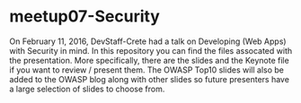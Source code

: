 # meetup07-Security

On February 11, 2016, DevStaff-Crete had a talk on Developing (Web Apps) with Security in mind.
In this repository you can find the files assocated with the presentation. More specifically,
there are the slides and the Keynote file if you want to review / present them. The OWASP Top10
slides will also be added to the OWASP blog along with other slides so future presenters have a
large selection of slides to choose from.
